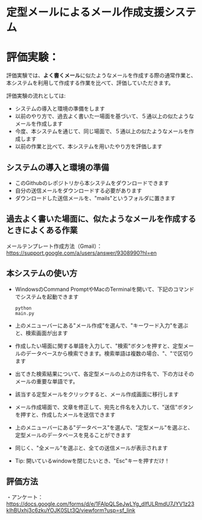 # 定型メールによるメール作成支援システム

# 評価実験：
評価実験では、**よく書くメール**に似たようなメールを作成する際の通常作業と、本システムを利用して作成する作業を比べて、評価していただきます。

評価実験の流れとしては:
* システムの導入と環境の準備をします
* 以前のやり方で、過去よく書いた一場面を基づいて、５通以上の似たようなメールを作成します
* 今度、本システムを通じて、同じ場面で、５通以上の似たようなメールを作成します
* 以前の作業と比べて、本システムを用いたやり方を評価します

## システムの導入と環境の準備
* このGithubのレポジトリから本システムをダウンロードできます
* 自分の送信メールをダウンロードする必要があります
* ダウンロードした送信メールを、"mails"というフォルダに置きます

## 過去よく書いた場面に、似たようなメールを作成するときによくある作業
<!-- 例として、あなたは社会人で、毎日、ほぼ同じ仕事を上司に報告メールを送らなければなりません。そのメールを作成するたびに、
* 送信メールボックスに入って、検索バーに、過去メールに書かれたと思う単語を入力して、検索する。
* 検索結果の中、件名またメールの最初行から適切そうなメールを判断して、メールを開いて、そのメールの文章をコピーします。
* 作成画面に入って、コピーした文章を貼り付けます。
* 内容を修正して、送信します。-->

メールテンプレート作成方法（Gmail）：https://support.google.com/a/users/answer/9308990?hl=en

## 本システムの使い方
* WindowsのCommand PromptやMacのTerminalを開いて、下記のコマンドでシステムを起動できます<pre><code>python main.py</code></pre>
* 上のメニューバーにある"メール作成"を選んで、"キーワード入力"を選ぶと、検索画面が出ます
* 作成したい場面に関する単語を入力して、"検索"ボタンを押すと、定型メールのデータベースから検索できます。検索単語は複数の場合、"、"で区切ります
* 出てきた検索結果について、各定型メールの上の方は件名で、下の方はそのメールの重要な単語です。
* 該当する定型メールをクリックすると、メール作成画面に移行します
* メール作成場面で、文章を修正して、宛先と件名を入力して、"送信"ボタンを押すと、作成したメールを送信できます

* 上のメニューバーにある"データベース"を選んで、"定型メール"を選ぶと、定型メールのデータベースを見ることができます
* 同じく、"全メール"を選ぶと、全ての送信メールが表示されます
* Tip: 開いているwindowを閉じたいとき、"Esc"キーを押すだけ！


## 評価方法
・アンケート：https://docs.google.com/forms/d/e/1FAIpQLSeJwLYg_dIfULRmdU7JYV1z23kIhBUxhj3c6zkuYOJK0SLt3Q/viewform?usp=sf_link
